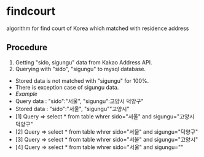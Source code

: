 # findcourt
algorithm for find court of Korea which matched with residence address

## Procedure
1. Getting "sido, sigungu" data from Kakao Address API.
2. Querying with "sido", "sigungu" to mysql database.
- Stored data is not matched with "sigungu" for 100%.
- There is exception case of sigungu data.
- *Example*
- Query data : "sido":"서울", "sigungu":고양시 덕양구"
- Stored data : "sido":"서울", "sigungu""고양시"
- [1] Query => select * from table whrer sido="서울" and sigungu="고양시 덕양구" <br/>
- [2] Query => select * from table whrer sido="서울" and sigungu="덕양구"        <br/>
- [3] Query => select * from table whrer sido="서울" and sigungu="고양시"       <br/>
- [4] Query => select * from table whrer sido="서울" and sigungu=""


